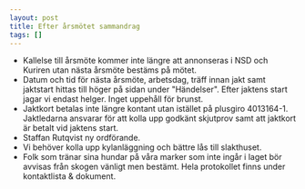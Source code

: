 ```yaml
---
layout: post
title: Efter årsmötet sammandrag
tags: []
---
```


   * Kallelse till årsmöte kommer inte längre att annonseras i NSD och Kuriren utan nästa årsmöte bestäms på mötet.
   * Datum och tid för nästa 
årsmöte, 
arbetsdag, 
träff innan jakt samt 
jaktstart hittas till höger på sidan under "Händelser". Efter jaktens start jagar vi endast helger. Inget uppehåll för brunst.
   * Jaktkort betalas inte längre kontant utan istället på plusgiro 4013164-1. Jaktledarna ansvarar för att kolla upp godkänt skjutprov samt att jaktkort är betalt vid jaktens start.
   * Staffan Rutqvist ny ordförande.
   * Vi behöver kolla upp kylanläggning och bättre lås till slakthuset.
   * Folk som tränar sina hundar på våra marker som inte ingår i laget bör avvisas från skogen vänligt men bestämt.
Hela protokollet finns under kontaktlista & dokument.
